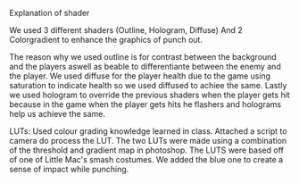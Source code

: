 Explanation of shader

We used 3 different shaders (Outline, Hologram, Diffuse)
And 2 Colorgradient to enhance the graphics of punch out.

The reason why we used outline is for contrast between the background and the players aswell as beable to differentiante between the enemy and the player. We used diffuse for the player health due to the game using saturation to indicate health so we used diffused to achiee the same. 
Lastly we used hologram to override the previous shaders when the player gets hit because in the game when the player gets hits he flashers and holograms help us achieve the same.

LUTs: Used colour grading knowledge learned in class. Attached a script to camera do process the LUT. The two LUTs were made using a combination of the threshold and gradient map in photoshop. The LUTS were based off of one of Little Mac's smash costumes. We added the blue one to create a sense of impact while punching.

